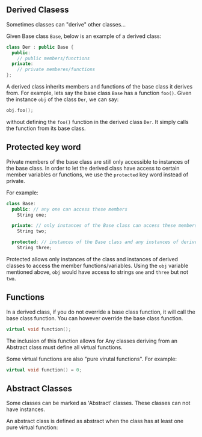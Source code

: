 Derived Clasess
---

Sometimes classes can "derive" other classes...

Given Base class `Base`, below is an example of a derived class:
```c++
class Der : public Base {
  public:
    // public members/functions
  private:
    // private memberes/functions
};

```
A derived class inherits members and functions of the base class it derives from.
For example, lets say the base class `Base` has a function `foo()`. 
Given the instance `obj` of the class `Der`, we can say:
```c++
obj.foo();
```
without defining the `foo()` function in the derived class `Der`.
It simply calls the function from its base class.

Protected key word
---

Private members of the base class are still only accessible to instances of the base class. 
In order to let the derived class have access to certain member variables or functions,
we use the `protected` key word instead of private.

For example:
```c++
class Base:
  public: // any one can access these members
    String one;

  private: // only instances of the Base class can access these members
    String two;

  protected: // instances of the Base class and any instances of derived classes can access these members
    String three;
```

Protected allows only instances of the class and instances of derived classes to access the member functions/variables.
Using the `obj` variable mentioned above, `obj` would have access to strings `one` and `three` but not `two`.

Functions
---
In a derived class, if you do not override a base class function, it will call the base class function.
You can however override the base class function.

```c++
virtual void function();
```
The inclusion of this function allows for
Any classes deriving from an Abstract class must define all virtual functions.

Some virtual functions are also "pure virutal functions". For example:
```c++
virtual void function() = 0;
``` 

Abstract Classes
---
Some classes can be marked as 'Abstract' classes.
These classes can not have instances.

An abstract class is defined as abstract when the class has at least one pure virtual function:
